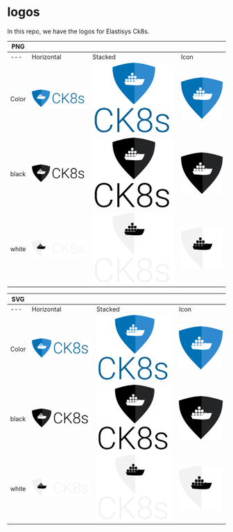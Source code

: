 # logos
In this repo, we have the logos for Elastisys Ck8s. 

PNG | | | | 
------ |------ |------ |------ | 
---|Horizontal | Stacked | Icon
Color  |![](https://github.com/elastisys/logos/blob/main/png/blue/logo%20blue%20text%201x.png?raw=true)|![](https://github.com/elastisys/logos/blob/main/png/blue/Blue%20logo%202x%20(1).png?raw=true)| ![](https://github.com/elastisys/logos/blob/main/png/blue/logo%20blue%201x.png?raw=true)| 
black  |![](https://github.com/elastisys/logos/blob/main/png/black/logo%20black%20text%201x.png?raw=true)|![](https://github.com/elastisys/logos/blob/main/png/black/Black%20logo%202x%20(1).png?raw=true)| ![](https://github.com/elastisys/logos/blob/main/png/black/logo%20black%201x%20(1).png?raw=true)
white  |![](https://github.com/elastisys/logos/blob/main/png/white/logo%20white%20text%201x.png?raw=true)|![](https://github.com/elastisys/logos/blob/main/png/white/White%20logo%202x%20(1).png?raw=true)|![](https://github.com/elastisys/logos/blob/main/png/white/logo%20white%201x%20(2).png?raw=true)

SVG | | | | 
------ |------ |------ |------ |
---|Horizontal | Stacked | Icon
Color  |![](https://github.com/elastisys/logos/blob/main/svg/blue/logo%20blue%20text%201x.svg?raw=true)|![](https://raw.githubusercontent.com/elastisys/logos/87bc298dd66e8dc7600adc306c99620ec59dc851/svg/blue/Blue%20logo%202x%20(4).svg?token=AMEPU67CUPQWRRXS74YAWO27PQ43E)| ![](https://raw.githubusercontent.com/elastisys/logos/87bc298dd66e8dc7600adc306c99620ec59dc851/svg/blue/Blue%20logo%201x.svg?token=AMEPU6ZOJOXYGH3Z5QYNDFK7PQ4Y6)| 
black  |![](https://raw.githubusercontent.com/elastisys/logos/87bc298dd66e8dc7600adc306c99620ec59dc851/svg/black/Black%20logo%201x.svg?token=AMEPU62OR4EEMPPPDCFFBUC7PQ46M)|![](https://raw.githubusercontent.com/elastisys/logos/87bc298dd66e8dc7600adc306c99620ec59dc851/svg/black/Black%20logo%202x%20(4).svg?token=AMEPU65IYBLZWEDSGCVF37K7PQ5AM)| ![](https://raw.githubusercontent.com/elastisys/logos/87bc298dd66e8dc7600adc306c99620ec59dc851/svg/black/Black%20logo%201x%20(2).svg?token=AMEPU65W27DGYAPKDMJIDT27PQ444)
white  |![](https://raw.githubusercontent.com/elastisys/logos/87bc298dd66e8dc7600adc306c99620ec59dc851/svg/white/White%20logo%201x.svg?token=AMEPU63ZLSPNMRB44WMKJY27PQ5EM)|![](https://raw.githubusercontent.com/elastisys/logos/87bc298dd66e8dc7600adc306c99620ec59dc851/svg/white/White%20logo%202x%20(4).svg?token=AMEPU65GXN7IRUPF6PW6FTK7PQ5FM)|![](https://raw.githubusercontent.com/elastisys/logos/87bc298dd66e8dc7600adc306c99620ec59dc851/svg/white/White%20logo%201x%20(2).svg?token=AMEPU64VLL2GTUU3W7FNM3K7PQ5CG)





